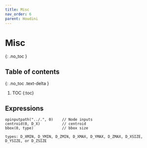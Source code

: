 ```yaml
---
title: Misc
nav_order: 6
parent: Houdini
---
```


# Misc
{: .no_toc }

## Table of contents
{: .no_toc .text-delta }

1. TOC
{:toc}

## Expressions
```
opinputpath("../.", 0)    // Node inputs
centroid(0, D_X)          // centroid
bbox(0, type)             // bbox size

types: D_XMIN, D_YMIN, D_ZMIN, D_XMAX, D_YMAX, D_ZMAX, D_XSIZE, D_YSIZE, or D_ZSIZE

```
